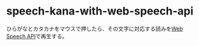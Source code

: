 # speech-kana-with-web-speech-api

ひらがなとカタカナをマウスで押したら、その文字に対応する読みを[Web Speech API](https://developer.mozilla.org/en-US/docs/Web/API/Web_Speech_API)で再生する。